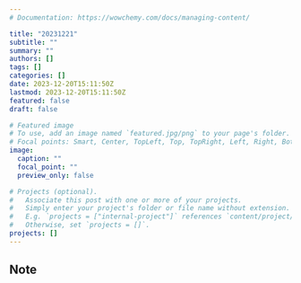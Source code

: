 ```yaml
---
# Documentation: https://wowchemy.com/docs/managing-content/

title: "20231221"
subtitle: ""
summary: ""
authors: []
tags: []
categories: []
date: 2023-12-20T15:11:50Z
lastmod: 2023-12-20T15:11:50Z
featured: false
draft: false

# Featured image
# To use, add an image named `featured.jpg/png` to your page's folder.
# Focal points: Smart, Center, TopLeft, Top, TopRight, Left, Right, BottomLeft, Bottom, BottomRight.
image:
  caption: ""
  focal_point: ""
  preview_only: false

# Projects (optional).
#   Associate this post with one or more of your projects.
#   Simply enter your project's folder or file name without extension.
#   E.g. `projects = ["internal-project"]` references `content/project/deep-learning/index.md`.
#   Otherwise, set `projects = []`.
projects: []
---
```


## Note


